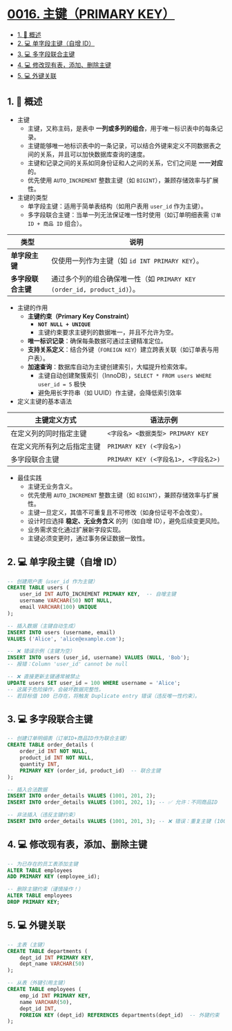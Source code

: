 # [0016. 主键（PRIMARY KEY）](https://github.com/Tdahuyou/TNotes.sql/tree/main/notes/0016.%20%E4%B8%BB%E9%94%AE%EF%BC%88PRIMARY%20KEY%EF%BC%89)

<!-- region:toc -->

- [1. 📝 概述](#1--概述)
- [2. 💻 单字段主键（自增 ID）](#2--单字段主键自增-id)
- [3. 💻 多字段联合主键](#3--多字段联合主键)
- [4. 💻 修改现有表，添加、删除主键](#4--修改现有表添加删除主键)
- [5. 💻 外键关联](#5--外键关联)

<!-- endregion:toc -->

## 1. 📝 概述

- 主键
  - 主键，又称主码，是表中 **一列或多列的组合**，用于唯一标识表中的每条记录。
  - 主键能够唯一地标识表中的一条记录，可以结合外键来定义不同数据表之间的关系，并且可以加快数据库查询的速度。
  - 主键和记录之间的关系如同身份证和人之间的关系，它们之间是 **一一对应** 的。
  - 优先使用 `AUTO_INCREMENT` 整数主键（如 `BIGINT`），兼顾存储效率与扩展性。
- 主键的类型
  - 单字段主键：适用于简单表结构（如用户表用 `user_id` 作为主键）。
  - 多字段联合主键：当单一列无法保证唯一性时使用（如订单明细表需 `订单 ID + 商品 ID` 组合）。

| 类型 | 说明 |
| --- | --- |
| **单字段主键** | 仅使用一列作为主键（如 `id INT PRIMARY KEY`）。 |
| **多字段联合主键** | 通过多个列的组合确保唯一性（如 `PRIMARY KEY (order_id, product_id)`）。 |

- 主键的作用
  - **主键约束（Primary Key Constraint）**
    - **`NOT NULL + UNIQUE`**
    - 主键约束要求主键列的数据唯一，并且不允许为空。
  - **唯一标识记录**：确保每条数据可通过主键精准定位。
  - **支持关系定义**：结合外键（`FOREIGN KEY`）建立跨表关联（如订单表与用户表）。
  - **加速查询**：数据库自动为主键创建索引，大幅提升检索效率。
    - 主键自动创建聚簇索引（InnoDB），`SELECT * FROM users WHERE user_id = 5` 极快
    - 避免用长字符串（如 UUID）作主键，会降低索引效率
- 定义主键的基本语法

| 主键定义方式               | 语法示例                             |
| -------------------------- | ------------------------------------ |
| 在定义列的同时指定主键     | `<字段名> <数据类型> PRIMARY KEY`    |
| 在定义完所有列之后指定主键 | `PRIMARY KEY (<字段名>)`             |
| 多字段联合主键             | `PRIMARY KEY (<字段名1>, <字段名2>)` |

- 最佳实践
  - 主键无业务含义。
  - 优先使用 `AUTO_INCREMENT` 整数主键（如 `BIGINT`），兼顾存储效率与扩展性。
  - 主键一旦定义，其值不可重复且不可修改（如身份证号不会改变）。
  - 设计时应选择 **稳定、无业务含义** 的列（如自增 ID），避免后续变更风险。
  - 业务需求变化通过扩展新字段实现。
  - 主键必须变更时，通过事务保证数据一致性。

## 2. 💻 单字段主键（自增 ID）

```sql {3}
-- 创建用户表（user_id 作为主键）
CREATE TABLE users (
    user_id INT AUTO_INCREMENT PRIMARY KEY,  -- 自增主键
    username VARCHAR(50) NOT NULL,
    email VARCHAR(100) UNIQUE
);

-- 插入数据（主键自动生成）
INSERT INTO users (username, email)
VALUES ('Alice', 'alice@example.com');

-- ❌ 错误示例（主键为空）
INSERT INTO users (user_id, username) VALUES (NULL, 'Bob');
-- 报错：Column 'user_id' cannot be null

-- ❌ 直接更新主键通常被禁止
UPDATE users SET user_id = 100 WHERE username = 'Alice';
-- 这属于危险操作，会破坏数据完整性。
-- 若目标值 100 已存在，将触发 Duplicate entry 错误（违反唯一性约束）。
```

## 3. 💻 多字段联合主键

```sql {6}
-- 创建订单明细表（订单ID+商品ID作为联合主键）
CREATE TABLE order_details (
    order_id INT NOT NULL,
    product_id INT NOT NULL,
    quantity INT,
    PRIMARY KEY (order_id, product_id)  -- 联合主键
);

-- 插入合法数据
INSERT INTO order_details VALUES (1001, 201, 2);
INSERT INTO order_details VALUES (1001, 202, 1); -- ✅ 允许：不同商品ID

-- 非法插入（违反主键约束）
INSERT INTO order_details VALUES (1001, 201, 3); -- ❌ 错误：重复主键 (1001,201)
```

## 4. 💻 修改现有表，添加、删除主键

```sql
-- 为已存在的员工表添加主键
ALTER TABLE employees
ADD PRIMARY KEY (employee_id);

-- 删除主键约束（谨慎操作！）
ALTER TABLE employees
DROP PRIMARY KEY;
```

## 5. 💻 外键关联

```sql {12}
-- 主表（主键）
CREATE TABLE departments (
    dept_id INT PRIMARY KEY,
    dept_name VARCHAR(50)
);

-- 从表（外键引用主键）
CREATE TABLE employees (
    emp_id INT PRIMARY KEY,
    name VARCHAR(50),
    dept_id INT,
    FOREIGN KEY (dept_id) REFERENCES departments(dept_id)  -- 外键约束
);
```
